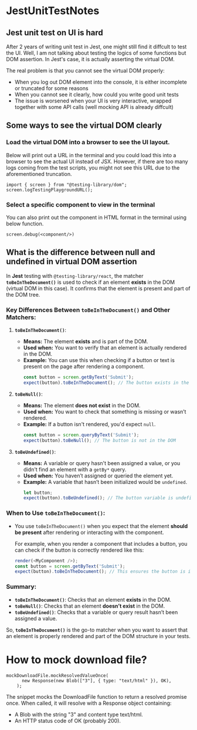 # JestUnitTestNotes

## Jest unit test on UI is hard
After 2 years of writing unit test in Jest, one might still find it diffcult to test the UI.
Well, I am not talking about testing the logics of some functions but DOM assertion.
In Jest's case, it is actually asserting the virtual DOM.

The real problem is that you cannot see the virtual DOM properly:
- When you log out DOM element into the console, it is either incomplete or truncated for some reasons
- When you cannot see it clearly, how could you write good unit tests
- The issue is worsened when your UI is very interactive, wrapped together with some API calls (well mocking API is already diffcult)

## Some ways to see the virtual DOM clearly

### Load the virtual DOM into a browser to see the UI layout.
Below will print out a URL in the terminal and you could load this into a browser to see the actual UI instead of JSX.
However, if there are too many logs coming from the test scripts, you might not see this URL due to the aforementioned truncation.

```
import { screen } from "@testing-library/dom";
screen.logTestingPlaygroundURL();
```

### Select a specific component to view in the terminal
You can also print out the component in HTML format in the terminal using below function.

```
screen.debug(<component/>)
```

## What is the difference between null and undefined in virtual DOM assertion
In **Jest** testing with `@testing-library/react`, the matcher **`toBeInTheDocument()`** is used to check if an element **exists** in the DOM (virtual DOM in this case). It confirms that the element is present and part of the DOM tree.

### Key Differences Between `toBeInTheDocument()` and Other Matchers:

1. **`toBeInTheDocument()`**:
   - **Means:** The element **exists** and is part of the DOM.
   - **Used when:** You want to verify that an element is actually rendered in the DOM.
   - **Example:** You can use this when checking if a button or text is present on the page after rendering a component.
     ```javascript
     const button = screen.getByText('Submit');
     expect(button).toBeInTheDocument(); // The button exists in the DOM
     ```

2. **`toBeNull()`**:
   - **Means:** The element **does not exist** in the DOM.
   - **Used when:** You want to check that something is missing or wasn’t rendered.
   - **Example:** If a button isn't rendered, you'd expect `null`.
     ```javascript
     const button = screen.queryByText('Submit');
     expect(button).toBeNull(); // The button is not in the DOM
     ```

3. **`toBeUndefined()`**:
   - **Means:** A variable or query hasn't been assigned a value, or you didn't find an element with a `getBy*` query.
   - **Used when:** You haven’t assigned or queried the element yet.
   - **Example:** A variable that hasn’t been initialized would be `undefined`.
     ```javascript
     let button;
     expect(button).toBeUndefined(); // The button variable is undefined
     ```

### When to Use `toBeInTheDocument()`:
- You use `toBeInTheDocument()` when you expect that the element **should be present** after rendering or interacting with the component.
  
  For example, when you render a component that includes a button, you can check if the button is correctly rendered like this:

  ```javascript
  render(<MyComponent />);
  const button = screen.getByText('Submit');
  expect(button).toBeInTheDocument(); // This ensures the button is in the virtual DOM
  ```

### Summary:
- **`toBeInTheDocument()`**: Checks that an element **exists** in the DOM.
- **`toBeNull()`**: Checks that an element **doesn’t exist** in the DOM.
- **`toBeUndefined()`**: Checks that a variable or query result hasn’t been assigned a value.

So, **`toBeInTheDocument()`** is the go-to matcher when you want to assert that an element is properly rendered and part of the DOM structure in your tests.

# How to mock download file?
```
mockDownloadFile.mockResolvedValueOnce(
      new Response(new Blob(["3"], { type: "text/html" }), OK),
    );
```

The snippet mocks the DownloadFile function to return a resolved promise once. When called, it will resolve with a Response object containing:
- A Blob with the string "3" and content type text/html.
- An HTTP status code of OK (probably 200).
